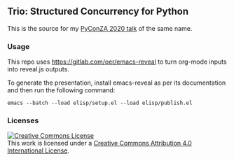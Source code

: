 ## Trio: Structured Concurrency for Python

This is the source for my
[PyConZA 2020 talk](https://za.pycon.org/talks/23-trio-structured-concurrency-for-python/) of the same name.

### Usage

This repo uses https://gitlab.com/oer/emacs-reveal to turn org-mode inputs into
reveal.js outputs.

To generate the presentation, install emacs-reveal as per its documentation and
then run the following command:

```
emacs --batch --load elisp/setup.el --load elisp/publish.el
```

### Licenses

<a rel="license" href="http://creativecommons.org/licenses/by/4.0/"><img alt="Creative Commons License" style="border-width:0" src="https://i.creativecommons.org/l/by/4.0/88x31.png" /></a><br />This work is licensed under a <a rel="license" href="http://creativecommons.org/licenses/by/4.0/">Creative Commons Attribution 4.0 International License</a>.
